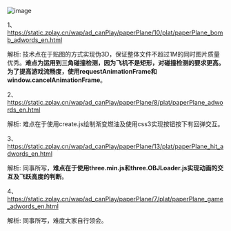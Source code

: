 ![image](https://github.com/WckY/Responsive-h5-game-dictionary/blob/master/PaperPlanePlanet/en.png)

1、https://static.zplay.cn/wap/ad_canPlay/paperPlane/10/plat/paperPlane_bomb_adwords_en.html

解析: 技术点在于贴图的方式实现伪3D，保证整体文件不超过1M的同时图片质量优秀。**难点为运用到三角碰撞检测，因为飞机不是矩形，对碰撞检测的要求更高。为了提高游戏流畅度，使用requestAnimationFrame和window.cancelAnimationFrame**。

2、https://static.zplay.cn/wap/ad_canPlay/paperPlane/8/plat/paperPlane_adwords_en.html

解析: 难点在于使用create.js绘制渐变燃油及使用css3实现按钮按下有回弹交互。

3、https://static.zplay.cn/wap/ad_canPlay/paperPlane/13/plat/paperPlane_hit_adwords_en.html

解析: 同事所写，**难点在于使用three.min.js和three.OBJLoader.js实现动画的交互及飞跃高度的判断**。

4、https://static.zplay.cn/wap/ad_canPlay/paperPlane/7/plat/paperPlane_game_adwords_en.html

解析: 同事所写，难度大家自行领会。
